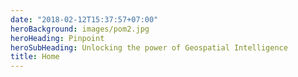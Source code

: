 ```yaml
---
date: "2018-02-12T15:37:57+07:00"
heroBackground: images/pom2.jpg
heroHeading: Pinpoint
heroSubHeading: Unlocking the power of Geospatial Intelligence 
title: Home
---
```

